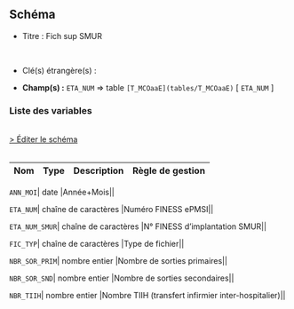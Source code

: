## Schéma


- Titre : Fich sup SMUR
<br />



- Clé(s) étrangère(s) : <br />

- **Champ(s) :** `ETA_NUM`
  => table `[T_MCOaaE](tables/T_MCOaaE)` [ `ETA_NUM` ]<br />

 
### Liste des variables
<br />
<div>
    <a href="https://gitlab.com/healthdatahub/applications-du-hdh/schema-snds/-/tree/master/schemas/T_MCOaaSUP_SMUR/T_MCOaaSUP_SMUR.json"
       target="_blank" rel="noopener noreferrer">> Éditer le schéma</a>
</div>
<br />

Nom | Type | Description | Règle de gestion
-|-|-|-



`ANN_MOI`| date |Année+Mois||

`ETA_NUM`| chaîne de caractères |Numéro FINESS ePMSI||

`ETA_NUM_SMUR`| chaîne de caractères |N° FINESS d’implantation SMUR||

`FIC_TYP`| chaîne de caractères |Type de fichier||

`NBR_SOR_PRIM`| nombre entier |Nombre de sorties primaires||

`NBR_SOR_SND`| nombre entier |Nombre de sorties secondaires||

`NBR_TIIH`| nombre entier |Nombre TIIH (transfert infirmier inter-hospitalier)||
